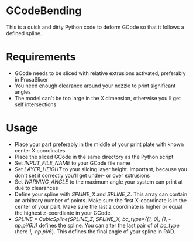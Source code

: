 # GCodeBending
 This is a quick and dirty Python code to deform GCode so that it follows a defined spline.
# Requirements
- GCode needs to be sliced with relative extrusions activated, preferably in PrusaSlicer
- You need enough clearance around your nozzle to print significant angles
- The model can't be too large in the X dimension, otherwise you'll get self intersections
# Usage
- Place your part preferably in the middle of your print plate with known center X coordinates
- Place the sliced GCode in the same directory as the Python script
- Set *INPUT_FILE_NAME* to your GCode file name
- Set *LAYER_HEIGHT* to your slicing layer height. Important, because you don't set it correctly you'll get under- or over extrusions
- Set *WARNING_ANGLE* to the maximum angle your system can print at due to clearances
- Define your spline with *SPLINE_X* and *SPLINE_Z*. This array can contain an arbitrary number of points. Make sure the first X-coordinate is in the center of your part. Make sure the last z coordinate is higher or equal the highest z-coordiante in your GCode.
- *SPLINE = CubicSpline(SPLINE_Z, SPLINE_X, bc_type=((1, 0), (1, -np.pi/6)))* defines the spline. You can alter the last pair of of *bc_type* (here *1,-np.pi/6*). This defines the final angle of your spline in RAD.